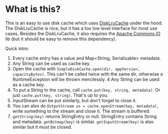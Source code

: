 # What is this?

This is an easy to use disk cache which uses [DiskLruCache](https://github.com/JakeWharton/DiskLruCache) under the hood. The DiskLruCache is nice, but it has a too low level interface for most use cases. Besides the DiskLruCache, it also requires the [Apache Commons IO](http://commons.apache.org/proper/commons-io) lib (but it should be easy to remove this dependency).

Quick intro:

1. Every cache entry has a value and Map<String, Serializable> metadata.
2. Any String can be used as cache key.
3. Open the cache with `SimpleDiskCache.open(dir, appVersion, capacityBytes)`. This can't be called twice with the same dir, otherwise a RuntimeException will be thrown mercilessly.
4 Any String can be used as a cache key.
5. To put a String to the cache, call `cache.put(key, string, metadata)`. Or just `cache.put(key, string)`. That's up to you.
6. InputStream can be put similarly, but don't forget to close it.
7. You can also do `OutputStream os = cache.openStream(key, metadata)`, write something to the stream and close it. The stream is buffered.
8. `getString(key)` returns StringEntry or null. StringEntry contains String and metadata. `getBitmap(key)` is similar. `getInputStream(key)` is also similar but it must be closed.
